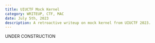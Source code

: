 ```yaml
---
title: UIUCTF Mock Kernel
category: WRITEUP, CTF, MAC
date: July 5th, 2023
description: A retroactive writeup on mock kernel from UIUCTF 2023.
---
```


UNDER CONSTRUCTION

